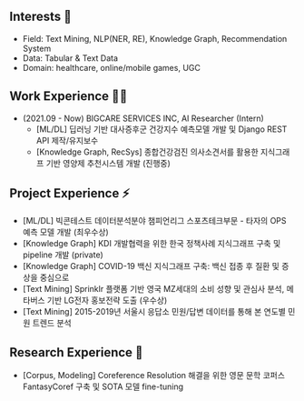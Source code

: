 ## Interests 👀
- Field: Text Mining, NLP(NER, RE), Knowledge Graph, Recommendation System
- Data: Tabular & Text Data
- Domain: healthcare, online/mobile games, UGC

## Work Experience 🤹‍♀️
- (2021.09 - Now) BIGCARE SERVICES INC, AI Researcher (Intern)
  - [ML/DL] 딥러닝 기반 대사증후군 건강지수 예측모델 개발 및 Django REST API 제작/유지보수
  - [Knowledge Graph, RecSys] 종합건강검진 의사소견서를 활용한 지식그래프 기반 영양제 추천시스템 개발 (진행중)

## Project Experience ⚡
- [ML/DL] 빅콘테스트 데이터분석분야 챔피언리그 스포츠테크부문 - 타자의 OPS 예측 모델 개발 (최우수상)
- [Knowledge Graph] KDI 개발협력을 위한 한국 정책사례 지식그래프 구축 및 pipeline 개발 (private)
- [Knowledge Graph] COVID-19 백신 지식그래프 구축: 백신 접종 후 질환 및 증상을 중심으로
- [Text Mining] Sprinklr 플랫폼 기반 영국 MZ세대의 소비 성향 및 관심사 분석, 메타버스 기반 LG전자 홍보전략 도출 (우수상)
- [Text Mining] 2015-2019년 서울시 응답소 민원/답변 데이터를 통해 본 연도별 민원 트렌드 분석

## Research Experience :book:
- [Corpus, Modeling] Coreference Resolution 해결을 위한 영문 문학 코퍼스 FantasyCoref 구축 및 SOTA 모델 fine-tuning
